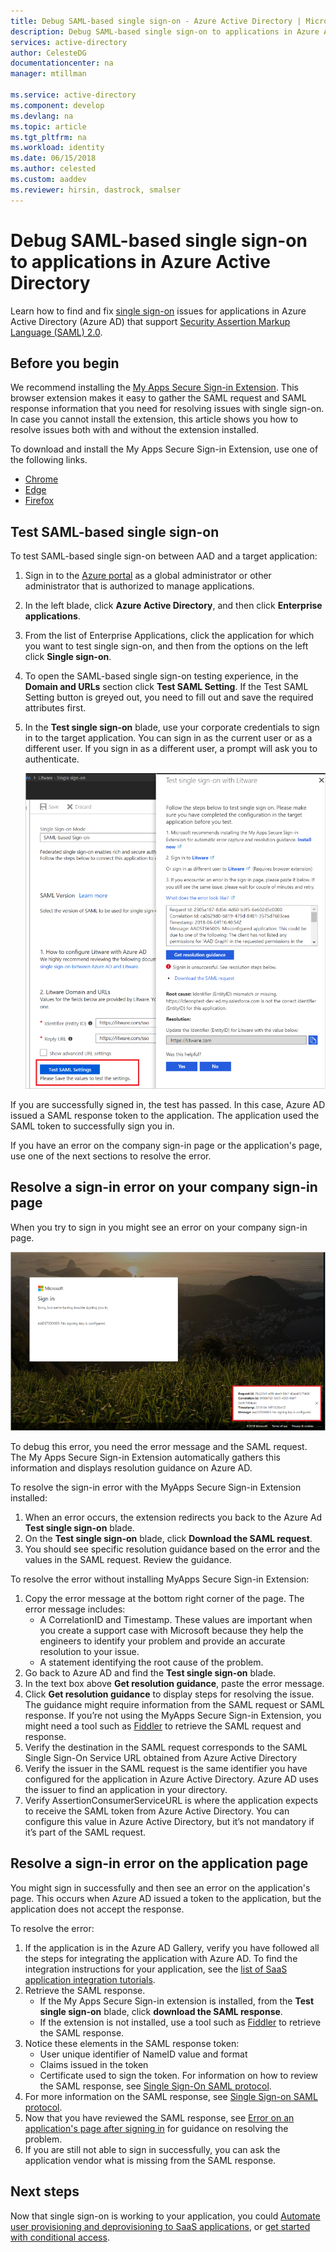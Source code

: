 ```yaml
---
title: Debug SAML-based single sign-on - Azure Active Directory | Microsoft Docs
description: Debug SAML-based single sign-on to applications in Azure Active Directory.
services: active-directory
author: CelesteDG
documentationcenter: na
manager: mtillman

ms.service: active-directory
ms.component: develop
ms.devlang: na
ms.topic: article
ms.tgt_pltfrm: na
ms.workload: identity
ms.date: 06/15/2018
ms.author: celested
ms.custom: aaddev
ms.reviewer: hirsin, dastrock, smalser
---
```


# Debug SAML-based single sign-on to applications in Azure Active Directory

Learn how to find and fix [single sign-on](../manage-apps/what-is-single-sign-on.md) issues for applications in Azure Active Directory (Azure AD) that support [Security Assertion Markup Language (SAML) 2.0](https://en.wikipedia.org/wiki/Security_Assertion_Markup_Language). 

## Before you begin
We recommend installing the [My Apps Secure Sign-in Extension](../active-directory-saas-access-panel-user-help.md#i-am-having-trouble-installing-the-my-apps-secure-sign-in-extension). This browser extension makes it easy to gather the SAML request and SAML response information that you need for resolving issues with single sign-on. In case you cannot install the extension, this article shows you how to resolve issues both with and without the extension installed.

To download and install the My Apps Secure Sign-in Extension, use one of the following links.

- [Chrome](https://go.microsoft.com/fwlink/?linkid=866367)
- [Edge](https://go.microsoft.com/fwlink/?linkid=845176)
- [Firefox](https://go.microsoft.com/fwlink/?linkid=866366)


## Test SAML-based single sign-on

To test SAML-based single sign-on between AAD and a target application:

1.	Sign in to the [Azure portal](https://portal.azure.com) as a global administrator or other administrator that is authorized to manage applications.
2.	In the left blade, click **Azure Active Directory**, and then click **Enterprise applications**. 
3.	From the list of Enterprise Applications, click the application for which you want to test single sign-on, and then from the options on the left click **Single sign-on**.
4.	To open the SAML-based single sign-on testing experience, in the **Domain and URLs** section click **Test SAML Setting**. If the Test SAML Setting button is greyed out, you need to fill out and save the required attributes first.
5.	In the **Test single sign-on** blade, use your corporate credentials to sign in to the target application. You can sign in as the current user or as a different user. If you sign in as a different user, a prompt will ask you to authenticate.

    ![Test SAML page](media/active-directory-saml-debugging/testing.png)


If you are successfully signed in, the test has passed. In this case, Azure AD issued a SAML response token to the application. The application used the SAML token to successfully sign you in.

If you have an error on the company sign-in page or the application's page, use one of the next sections to resolve the error.


## Resolve a sign-in error on your company sign-in page

When you try to sign in you might see an error on your company sign-in page. 

![Sign-in error](media/active-directory-saml-debugging/error.png)

To debug this error, you need the error message and the SAML request. The My Apps Secure Sign-in Extension automatically gathers this information and displays resolution guidance on Azure AD. 

To resolve the sign-in error with the MyApps Secure Sign-in Extension installed:

1.	When an error occurs, the extension redirects you back to the Azure Ad **Test single sign-on** blade. 
2.	On the **Test single sign-on** blade, click **Download the SAML request**. 
3.	You should see specific resolution guidance based on the error and the values in the SAML request. Review the guidance.

To resolve the error without installing MyApps Secure Sign-in Extension:

1. Copy the error message at the bottom right corner of the page. The error message includes:
    - A CorrelationID and Timestamp. These values are important when you create a support case with Microsoft because they help the engineers to identify your problem and provide an accurate resolution to your issue.
	- A statement identifying the root cause of the problem.
2.	Go back to Azure AD and find the **Test single sign-on** blade.
3.	In the text box above **Get resolution guidance**, paste the error message.
3.	Click **Get resolution guidance** to display steps for resolving the issue. The guidance might require information from the SAML request or SAML response. If you’re not using the  MyApps Secure Sign-in Extension, you might need a tool such as [Fiddler](http://www.telerik.com/fiddler) to retrieve the SAML request and response.
4.	Verify the destination in the SAML request corresponds to the SAML Single Sign-On Service URL obtained from Azure Active Directory
5.	Verify the issuer in the SAML request is the same identifier you have configured for the application in Azure Active Directory. Azure AD uses the issuer to find an application in your directory.
6.	Verify AssertionConsumerServiceURL is where the application expects to receive the SAML token from Azure Active Directory. You can configure this value in Azure Active Directory, but it’s not mandatory if it’s part of the SAML request.


## Resolve a sign-in error on the application page

You might sign in successfully and then see an error on the application's page. This occurs when Azure AD issued a token to the application, but the application does not accept the response.   

To resolve the error:

1. If the application is in the Azure AD Gallery, verify you have followed all the steps for integrating the application with Azure AD. To find the integration instructions for your application, see the [list of SaaS application integration tutorials](../saas-apps/tutorial-list.md).
2. Retrieve the SAML response.
    - If the My Apps Secure Sign-in extension is installed, from the **Test single sign-on** blade, click **download the SAML response**.
    - If the extension is not installed, use a tool such as [Fiddler](http://www.telerik.com/fiddler) to retrieve the SAML response. 
3. Notice these elements in the SAML response token:
    - User unique identifier of NameID value and format
    - Claims issued in the token
    - Certificate used to sign the token. For information on how to review the SAML response, see [Single Sign-On SAML protocol](active-directory-single-sign-on-protocol-reference.md).
4. For more information on the SAML response, see [Single Sign-on SAML protocol](active-directory-single-sign-on-protocol-reference.md).
5. Now that you have reviewed the SAML response, see [Error on an application's page after signing in](../application-sign-in-problem-application-error.md) for guidance on resolving the problem. 
6. If you are still not able to sign in successfully, you can ask the application vendor what is missing from the SAML response.


## Next steps
Now that single sign-on is working to your application, you could [Automate user provisioning and deprovisioning to SaaS applications](../active-directory-saas-app-provisioning.md), or [get started with conditional access](../active-directory-conditional-access-azure-portal-get-started.md).


